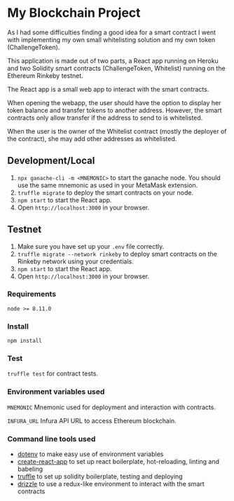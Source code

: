 # My Blockchain Project

As I had some difficulties finding a good idea for a smart contract I went with
implementing my own small whitelisting solution and my own token (ChallengeToken).

This application is made out of two parts, a React app running on Heroku 
and two Solidity smart contracts (ChallengeToken, Whitelist) running on the Ethereum Rinkeby testnet.

The React app is a small web app to interact with the smart contracts.

When opening the webapp, the user should have the option to display her token balance
and transfer tokens to another address. However, the smart contracts only allow transfer
if the address to send to is whitelisted.

When the user is the owner of the Whitelist contract (mostly the deployer of the contract),
 she may add other addresses as whitelisted.
 
## Development/Local
1. `npx ganache-cli -m <MNEMONIC>` to start the ganache node. You should use the same mnemonic
as used in your MetaMask extension.
2. `truffle migrate` to deploy the smart contracts on your node.
3. `npm start` to start the React app.
4. Open `http://localhost:3000` in your browser.

## Testnet
1. Make sure you have set up your `.env` file correctly.
2. `truffle migrate --network rinkeby` to deploy smart contracts on the
 Rinkeby network using your credentials.
3. `npm start` to start the React app.
4. Open `http://localhost:3000` in your browser.

### Requirements
`node >= 8.11.0`

### Install
`npm install`

### Test
`truffle test` for contract tests.

### Environment variables used
`MNEMONIC` Mnemonic used for deployment and interaction with contracts.

`INFURA_URL` Infura API URL to access Ethereum blockchain.

### Command line tools used
- [dotenv](https://github.com/motdotla/dotenv) to make easy use of environment variables
- [create-react-app](https://github.com/facebook/create-react-app) to set up react boilerplate, hot-reloading, linting and babeling
- [truffle](https://github.com/trufflesuite/truffle) to set up solidity boilerplate, testing and deploying
- [drizzle](https://github.com/trufflesuite/drizzle) to use a redux-like environment to interact with the smart contracts
